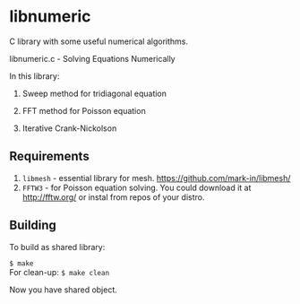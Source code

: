 libnumeric
==========

C library with some useful numerical algorithms.  

libnumeric.c -  Solving Equations Numerically  

In this library:  

   1. Sweep method for tridiagonal equation

   2. FFT method for Poisson equation

   3. Iterative Crank-Nickolson

Requirements
---------
1. `libmesh` - essential library for mesh. <https://github.com/mark-in/libmesh/>  
2. `FFTW3` - for Poisson equation solving. You could download it at <http://fftw.org/> or instal from repos of your distro.  

Building
--------
To build as shared library:

   `$ make`  
For clean-up: 
   `$ make clean`  

Now you have shared object.
